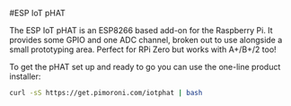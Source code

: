 <!--
---
name: ESP IoT pHAT
class: board
type: mcu,io,iot
formfactor: pHAT
manufacturer: Pimoroni
description: an ESP8266 module programmable from your Pi
url: https://shop.pimoroni.com/products/esp8266-phat
buy: https://shop.pimoroni.com/products/esp8266-phat
image: 'esp8266-phat.png'
pincount: 40
eeprom: no
power:
  '2':
ground:
  '6':
  '9':
  '14':
  '20':
  '25':
  '30':
  '34':
  '39':
pin:
  '8':
    name: TXD / Transmit
    direction: output
    active: high
  '10':
    name: RXD / Receive
    direction: input
    active: high
  '11':
    name: Chip Reset
    active: low
  '13':
    name: Chip Program
    active: low
-->
#ESP IoT pHAT

The ESP IoT pHAT is an ESP8266 based add-on for the Raspberry Pi. It provides some GPIO and one ADC channel, broken out to use alongside a small prototyping area. Perfect for RPi Zero but works with A+/B+/2 too!

To get the pHAT set up and ready to go you can use the one-line product installer:

```bash
curl -sS https://get.pimoroni.com/iotphat | bash
```
